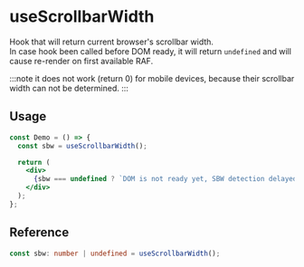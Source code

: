 # useScrollbarWidth

Hook that will return current browser's scrollbar width.  
In case hook been called before DOM ready, it will return `undefined` and will cause re-render on first available RAF.

:::note
 it does not work (return 0) for mobile devices, because their scrollbar width can not be determined.
:::
## Usage

```jsx
const Demo = () => {
  const sbw = useScrollbarWidth();

  return (
    <div>
      {sbw === undefined ? `DOM is not ready yet, SBW detection delayed` : `Browser's scrollbar width is ${sbw}px`}
    </div>
  );
};
```

## Reference

```typescript
const sbw: number | undefined = useScrollbarWidth();
```
